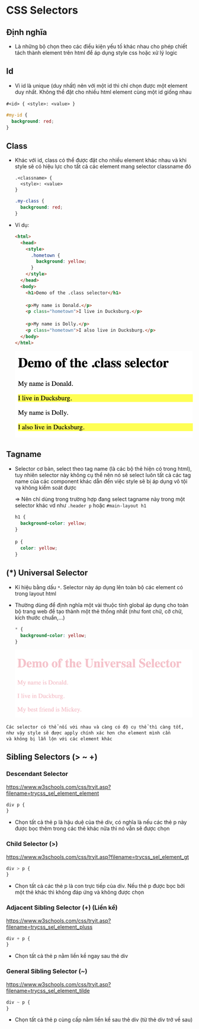 # CSS Selectors

## Định nghĩa

- Là những bộ chọn theo các điều kiện yếu tố khác nhau cho phép chiết tách thành element trên html để áp dụng style css hoặc xử lý logic

## Id

- Vì id là unique (duy nhất) nên với một id thì chỉ chọn được một element duy nhất. Không thể đặt cho nhiều html element cùng một id giống nhau

`#<id> {
	<style>: <value>
}`

```css
#my-id {
  background: red;
}
```

## Class

- Khác với id, class có thể được đặt cho nhiều element khác nhau và khi style sẽ có hiệu lực cho tất cả các element mang selector classname đó

  ```
  .<classname> {
    <style>: <value>
  }
  ```

  ```css
  .my-class {
    background: red;
  }
  ```

- Ví dụ:

  ```html
  <html>
    <head>
      <style>
        .hometown {
          background: yellow;
        }
      </style>
    </head>
    <body>
      <h1>Demo of the .class selector</h1>

      <p>My name is Donald.</p>
      <p class="hometown">I live in Ducksburg.</p>

      <p>My name is Dolly.</p>
      <p class="hometown">I also live in Ducksburg.</p>
    </body>
  </html>
  ```

  ![](/Programs/Stage2/2_css/images/class-selector.png)

## Tagname

- Selector cơ bản, select theo tag name (là các bộ thẻ hiện có trong html), tuy nhiên selector này không cụ thể nên nó sẽ select luôn tất cả các tag name của các component khác dẫn đến việc style sẽ bị áp dụng vô tội vạ không kiểm soát được

  ⇒ Nên chỉ dùng trong trường hợp đang select tagname này trong một selector khác vd như `.header p` hoặc `#main-layout h1`

  ```css
  h1 {
    background-color: yellow;
  }

  p {
    color: yellow;
  }
  ```

## (\*) Universal Selector

- Kí hiệu bằng dấu `*`. Selector này áp dụng lên toàn bộ các element có trong layout html
- Thường dùng để định nghĩa một vài thuộc tính global áp dụng cho toàn bộ trang web để tạo thành một thẻ thống nhất (như font chữ, cỡ chữ, kích thước chuẩn,…)

  ```css
  * {
    background-color: yellow;
  }
  ```

  ![](/Programs/Stage2/2_css/images/universal-selector.png)

```
Các selector có thể nối với nhau và càng có độ cụ thể thì càng tốt,
như vậy style sẽ được apply chính xác hơn cho element mình cần
và không bị lẫn lộn với các element khác
```

## Sibling Selectors (> ~ +)

### Descendant Selector

https://www.w3schools.com/css/tryit.asp?filename=trycss_sel_element_element

```css
div p {
}
```

- Chọn tất cả thẻ p là hậu duệ của thẻ div, có nghĩa là nếu các thẻ p này được bọc thêm trong các thẻ khác nữa thì nó vẫn sẽ được chọn

### Child Selector (>)

https://www.w3schools.com/css/tryit.asp?filename=trycss_sel_element_gt

```css
div > p {
}
```

- Chọn tất cả các thẻ p là con trực tiếp của div. Nếu thẻ p được bọc bởi một thẻ khác thì không đáp ứng và không được chọn

### Adjacent Sibling Selector (+) (Liền kề)

https://www.w3schools.com/css/tryit.asp?filename=trycss_sel_element_pluss

```css
div + p {
}
```

- Chọn tất cả thẻ p nằm liền kề ngay sau thẻ div

### General Sibling Selector (~)

https://www.w3schools.com/css/tryit.asp?filename=trycss_sel_element_tilde

```css
div ~ p {
}
```

- Chọn tất cả thẻ p cùng cấp nằm liền kề sau thẻ div (từ thẻ div trở về sau)
